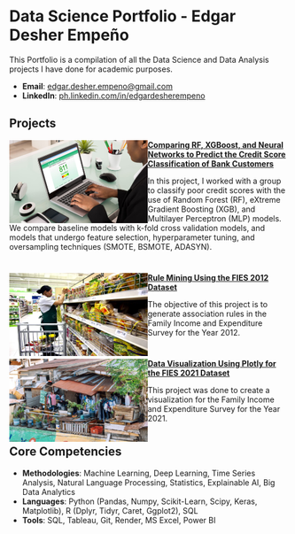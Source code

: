 # Data Science Portfolio - Edgar Desher Empeño
This Portfolio is a compilation of all the Data Science and Data Analysis projects I have done for academic purposes.

- **Email**: [edgar.desher.empeno@gmail.com](edgar.desher.empeno@gmail.com)
- **LinkedIn**: [ph.linkedin.com/in/edgardesherempeno](https://ph.linkedin.com/in/edgardesherempeno)

## Projects

<img align="left" width="250" height="150" src="https://github.com/edgardesher/edgardesher/blob/ee194ea0430ffc730f7f8093bc75e79c634302bf/01.jpg"> **[Comparing RF, XGBoost, and Neural Networks to Predict the Credit Score Classification of Bank Customers](https://github.com/archd3sai/Customer-Survival-Analysis-and-Churn-Prediction)**

In this project, I worked with a group to classify poor credit scores with the use of Random Forest (RF), eXtreme Gradient Boosting (XGB), and Multilayer Perceptron (MLP) models. We compare baseline models with k-fold cross validation models, and models that undergo feature selection, hyperparameter tuning, and oversampling techniques (SMOTE, BSMOTE, ADASYN).

#

<img align="left" width="250" height="150" src="https://github.com/edgardesher/edgardesher/blob/ee194ea0430ffc730f7f8093bc75e79c634302bf/02.jpg"> **[Rule Mining Using the FIES 2012 Dataset](https://github.com/archd3sai/Instacart-Market-Basket-Analysis)**

The objective of this project is to generate association rules in the Family Income and Expenditure Survey for the Year 2012.

#

<img align="left" width="250" height="150" src="https://github.com/edgardesher/edgardesher/blob/ee194ea0430ffc730f7f8093bc75e79c634302bf/03.jpg"> **[Data Visualization Using Plotly for the FIES 2021 Dataset](https://github.com/archd3sai/News-Articles-Recommendation)**
 
This project was done to create a visualization for the Family Income and Expenditure Survey for the Year 2021.

#
 
## Core Competencies

- **Methodologies**: Machine Learning, Deep Learning, Time Series Analysis, Natural Language Processing, Statistics, Explainable AI, Big Data Analytics
- **Languages**: Python (Pandas, Numpy, Scikit-Learn, Scipy, Keras, Matplotlib), R (Dplyr, Tidyr, Caret, Ggplot2), SQL
- **Tools**: SQL, Tableau, Git, Render, MS Excel, Power BI
